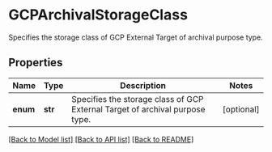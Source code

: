 # GCPArchivalStorageClass

Specifies the storage class of GCP External Target of archival purpose type.

## Properties
Name | Type | Description | Notes
------------ | ------------- | ------------- | -------------
**enum** | **str** | Specifies the storage class of GCP External Target of archival purpose type. | [optional] 

[[Back to Model list]](../README.md#documentation-for-models) [[Back to API list]](../README.md#documentation-for-api-endpoints) [[Back to README]](../README.md)


